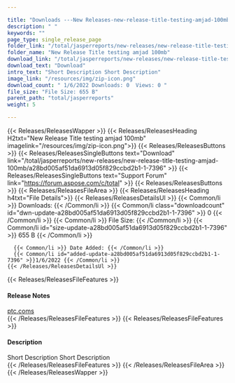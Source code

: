 ```yaml
---

title: "Downloads ---New Releases-new-release-title-testing-amjad-100mb"
description: " "
keywords: ""
page_type: single_release_page
folder_link: "/total/jasperreports/new-releases/new-release-title-testing-amjad-100mb/"
folder_name: "New Release Title testing amjad 100mb"
download_link: "/total/jasperreports/new-releases/new-release-title-testing-amjad-100mb/a28bd005af51da6913d05f829ccbd2b1-1-7396"
download_text: "Download"
intro_text: "Short Description Short Description"
image_link: "/resources/img/zip-icon.png"
download_count: " 1/6/2022 Downloads: 0  Views: 0 "
file_size: "File Size: 655 B"
parent_path: "total/jasperreports"
weight: 5

---
```


{{< Releases/ReleasesWapper >}}
  {{< Releases/ReleasesHeading H2txt="New Release Title testing amjad 100mb" imagelink="/resources/img/zip-icon.png">}}
  {{< Releases/ReleasesButtons >}}
    {{< Releases/ReleasesSingleButtons text="Download" link="/total/jasperreports/new-releases/new-release-title-testing-amjad-100mb/a28bd005af51da6913d05f829ccbd2b1-1-7396" >}}
    {{< Releases/ReleasesSingleButtons text="Support Forum" link="https://forum.aspose.com/c/total" >}}
  {{< Releases/ReleasesButtons >}}
  {{< Releases/ReleasesFileArea >}}
    {{< Releases/ReleasesHeading h4txt="File Details">}}
    {{< Releases/ReleasesDetailsUl >}}
      {{< Common/li >}} Downloads: {{< /Common/li >}}
      {{< Common/li class="downloadcount" id="dwn-update-a28bd005af51da6913d05f829ccbd2b1-1-7396" >}} 0 {{< /Common/li >}}
      {{< Common/li >}} File Size: {{< /Common/li >}}
      {{< Common/li id="size-update-a28bd005af51da6913d05f829ccbd2b1-1-7396" >}} 655 B {{< /Common/li >}}

      {{< Common/li >}} Date Added: {{< /Common/li >}}
      {{< Common/li id="added-update-a28bd005af51da6913d05f829ccbd2b1-1-7396" >}}1/6/2022 {{< /Common/li >}}
    {{< /Releases/ReleasesDetailsUl >}}

  {{< Releases/ReleasesFileFeatures >}}
      <h4>Release Notes</h4><div><a href='ptc.coms'>ptc.coms</a></div>
  {{< /Releases/ReleasesFileFeatures >}}
  {{< Releases/ReleasesFileFeatures >}}
      <h4>Description</h4><div class="HTMLDescription">Short Description Short Description</div>
  {{< /Releases/ReleasesFileFeatures >}}
 {{< /Releases/ReleasesFileArea >}}
{{< /Releases/ReleasesWapper >}}


